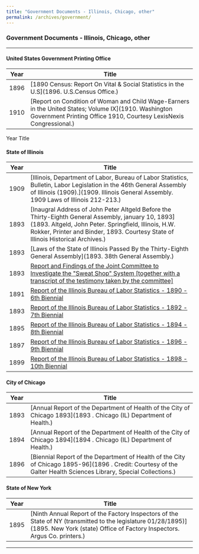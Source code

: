 ```yaml
---
title: "Government Documents - Illinois, Chicago, other" 
permalink: /archives/government/
---
```


### Government Documents - Illinois, Chicago, other

---
#### United States Government Printing Office
Year | Title
--- | ---
1896 | [1890 Census: Report On Vital & Social Statistics in the U.S](1896. U.S.Census Office.)
1910 | [Report on Condition of Woman and Child Wage-Earners in the United States; Volume IX](1910. Washington Government Printing Office 1910, Courtesy LexisNexis Congressional.)
 
Year	Title
 
#### State of Illinois
Year | Title
--- | ---
1909 | [Illinois, Department of Labor, Bureau of Labor Statistics, Bulletin, Labor Legislation in the 46th General Assembly of Illinois (1909).](1909. Illinois General Assembly. 1909 Laws of Illinois 212-213.)
1893 | [Inaugral Address of John Peter Altgeld Before the Thirty-Eighth General Assembly, january 10, 1893](1893. Altgeld, John Peter. Springfield, Illinois, H.W. Rokker, Printer and Binder, 1893. Courtesy State of Illinois Historical Archives.)
1893 | [Laws of the State of Illinois Passed By the Thirty-Eighth General Assembly](1893. 38th General Assembly.)
1893 | [Report and Findings of the Joint Committee to Investigate the "Sweat Shop" System [together with a transcript of the testimony taken by the committee]](1893)
1891 | [Report of the Illinois Bureau of Labor Statistics - 1890 - 6th Biennial](1891.)
1893 | [Report of the Illinois Bureau of Labor Statistics - 1892 - 7th Biennial](1893.)
1895 | [Report of the Illinois Bureau of Labor Statistics - 1894 - 8th Biennial](1895.)
1897 | [Report of the Illinois Bureau of Labor Statistics - 1896 - 9th Biennial](1897.)
1899 | [Report of the Illinois Bureau of Labor Statistics - 1898 - 10th Biennial](1899.)
 
#### City of Chicago
Year | Title
--- | ---
1893 | [Annual Report of the Department of Health of the City of Chicago 1893](1893 . Chicago (IL) Department of Health.)
1894 | [Annual Report of the Department of Health of the City of Chicago 1894](1894 . Chicago (IL) Department of Health.)
1896 | [Biennial Report of the Department of Health of the City of Chicago 1895-96](1896 . Credit: Courtesy of the Galter Health Sciences Library, Special Collections.)
 
#### State of New York
Year | Title
--- | ---
1895 | [Ninth Annual Report of the Factory Inspectors of the State of NY (transmitted to the legislature 01/28/1895)](1895. New York (state) Office of Factory Inspectors. Argus Co. printers.)

---